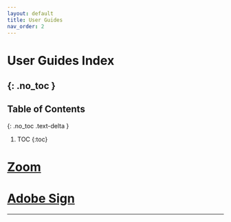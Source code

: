 ```yaml
---
layout: default
title: User Guides
nav_order: 2
---
```


# User Guides Index
{: .no_toc }
---

## Table of Contents
{: .no_toc .text-delta }

1. TOC
{:toc}

# [Zoom](https://tanhenry1999.github.io/ex-user-guides/docs/user-docs/zoom/)

# [Adobe Sign](https://tanhenry1999.github.io/ex-user-guides/docs/user-docs/adobe_sign/)

---